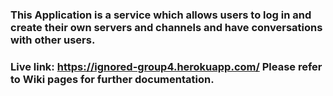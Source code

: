 

### This Application is a service which allows users to log in and create their own servers and channels and have conversations with other users. 

### Live link: https://ignored-group4.herokuapp.com/ Please refer to Wiki pages for further documentation.
